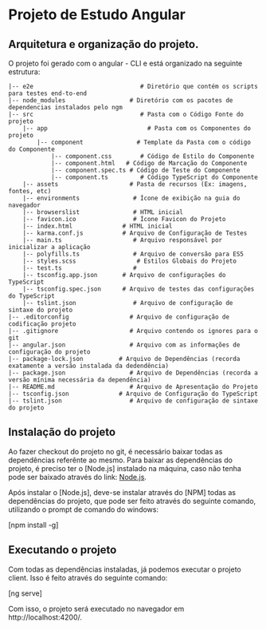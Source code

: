 # Projeto de Estudo Angular

## Arquitetura e organização do projeto.

O projeto foi gerado com o angular - CLI e está organizado na seguinte estrutura:

	|-- e2e 				             # Diretório que contém os scripts para testes end-to-end
	|-- node_modules		          # Diretório com os pacotes de dependencias instalados pelo ngm
	|-- src 				             # Pasta com o Código Fonte do projeto
		|-- app 			     	       # Pasta com os Componentes do projeto
			|-- component 		 	    # Template da Pasta com o código do Componente
				|-- component.css		 # Código de Estilo do Componente
				|-- component.html 	 # Código de Marcação do Componente
				|-- component.spec.ts # Código de Teste do Componente
				|-- component.ts 		 # Código TypeScript do Componente
		|-- assets			          # Pasta de recursos (Ex: imagens, fontes, etc)
		|-- environments 		       # Ícone de exibição na guia do navegador
		|-- browserslist 		       # HTML inicial 
		|-- favicon.ico 		       # Ícone Favicon do Projeto 
		|-- index.html 			    # HTML inicial 
		|-- karma.conf.js 		    # Arquivo de Configuração de Testes
		|-- main.ts 			       # Arquivo responsável por inicializar a aplicação
		|-- polyfills.ts 		       # Arquivo de conversão para ES5
		|-- styles.scss 			    # Estilos Globais do Projeto 
		|-- test.ts 			       # 
		|-- tsconfig.app.json 	    # Arquivo de configurações do TypeScript
		|-- tsconfig.spec.json 	    # Arquivo de testes das configurações do TypeScript
		|-- tslint.json 		       # Arquivo de configuração de sintaxe do projeto
	|-- .editorconfig		          # Arquivo de configuração de codificação projeto
	|-- .gitignore  		          # Arquivo contendo os ignores para o git
	|-- angular.json 		          # Arquivo com as informações de configuração do projeto
	|-- package-lock.json 	       # Arquivo de Dependências (recorda exatamente a versão instalada da dedendência)
	|-- package.json 		          # Arquivo de Dependências (recorda a versão mínima necessária da dependência)
	|-- README.md 			          # Arquivo de Apresentação do Projeto
	|-- tsconfig.json 		       # Arquivo de Configuração do TypeScript
	|-- tslint.json 		          # Arquivo de configuração de sintaxe do projeto

## Instalação do projeto

Ao fazer checkout do projeto no git, é necessário baixar todas as dependências referênte ao mesmo.
Para baixar as dependências do projeto, é preciso ter o [Node.js] instalado na máquina,
caso não tenha pode ser baixado através do link: [Node.js](https://nodejs.org/en/download/).

Após instalar o [Node.js], deve-se instalar através do [NPM] todas as dependências do projeto, que 
pode ser feito através do seguinte comando, utilizando o prompt de comando do windows:

[npm install -g]

## Executando o projeto

Com todas as dependências instaladas, já podemos executar o projeto client. Isso é feito através do seguinte comando:

[ng serve]

Com isso, o projeto será executado no navegador em http://localhost:4200/.